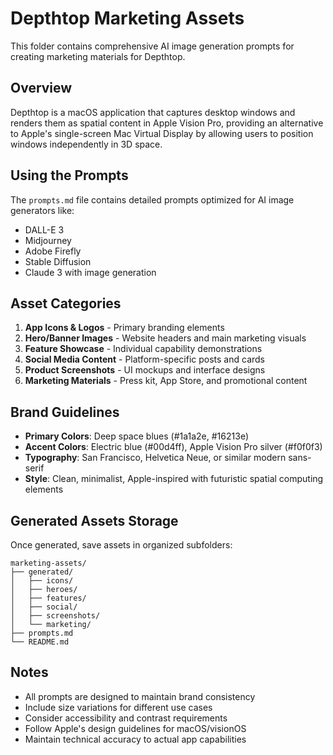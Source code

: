 # Depthtop Marketing Assets

This folder contains comprehensive AI image generation prompts for creating marketing materials for Depthtop.

## Overview

Depthtop is a macOS application that captures desktop windows and renders them as spatial content in Apple Vision Pro, providing an alternative to Apple's single-screen Mac Virtual Display by allowing users to position windows independently in 3D space.

## Using the Prompts

The `prompts.md` file contains detailed prompts optimized for AI image generators like:
- DALL-E 3
- Midjourney
- Adobe Firefly
- Stable Diffusion
- Claude 3 with image generation

## Asset Categories

1. **App Icons & Logos** - Primary branding elements
2. **Hero/Banner Images** - Website headers and main marketing visuals
3. **Feature Showcase** - Individual capability demonstrations
4. **Social Media Content** - Platform-specific posts and cards
5. **Product Screenshots** - UI mockups and interface designs
6. **Marketing Materials** - Press kit, App Store, and promotional content

## Brand Guidelines

- **Primary Colors**: Deep space blues (#1a1a2e, #16213e)
- **Accent Colors**: Electric blue (#00d4ff), Apple Vision Pro silver (#f0f0f3)
- **Typography**: San Francisco, Helvetica Neue, or similar modern sans-serif
- **Style**: Clean, minimalist, Apple-inspired with futuristic spatial computing elements

## Generated Assets Storage

Once generated, save assets in organized subfolders:
```
marketing-assets/
├── generated/
│   ├── icons/
│   ├── heroes/
│   ├── features/
│   ├── social/
│   ├── screenshots/
│   └── marketing/
├── prompts.md
└── README.md
```

## Notes

- All prompts are designed to maintain brand consistency
- Include size variations for different use cases
- Consider accessibility and contrast requirements
- Follow Apple's design guidelines for macOS/visionOS
- Maintain technical accuracy to actual app capabilities